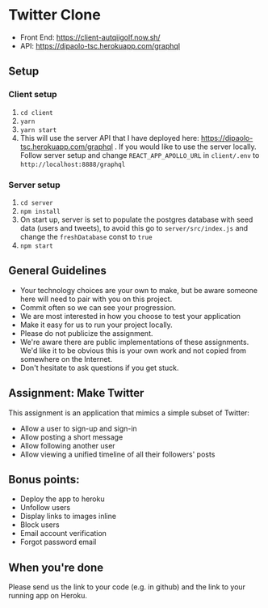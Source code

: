 # Twitter Clone
- Front End: https://client-autqiigolf.now.sh/
- API: https://dipaolo-tsc.herokuapp.com/graphql


## Setup 

### Client setup
1. `cd client`
2. `yarn`
3. `yarn start` 
4. This will use the server API that I have deployed here: https://dipaolo-tsc.herokuapp.com/graphql . If you would like to use the server locally.  Follow server setup and change `REACT_APP_APOLLO_URL` in `client/.env` to `http://localhost:8888/graphql`


### Server setup
1. `cd server`
2. `npm install`
4.  On start up, server is set to populate the postgres database with seed data (users and tweets), to avoid this go to `server/src/index.js` and change the `freshDatabase` const to `true`
3. `npm start`



## General Guidelines
- Your technology choices are your own to make, but be aware someone here will need to pair with you on this project.
- Commit often so we can see your progression.
- We are most interested in how you choose to test your application
- Make it easy for us to run your project locally.
- Please do not publicize the assignment.
- We're aware there are public implementations of these assignments. We'd like it to be obvious this is your own work and not copied from somewhere on the Internet.
- Don't hesitate to ask questions if you get stuck.

## Assignment: Make Twitter

This assignment is an application that mimics a simple subset of Twitter:
- Allow a user to sign-up and sign-in
- Allow posting a short message
- Allow following another user
- Allow viewing a unified timeline of all their followers' posts

## Bonus points:
- Deploy the app to heroku
- Unfollow users
- Display links to images inline
- Block users
- Email account verification
- Forgot password email

## When you're done
Please send us the link to your code (e.g. in github) and the link to your running app on Heroku.

